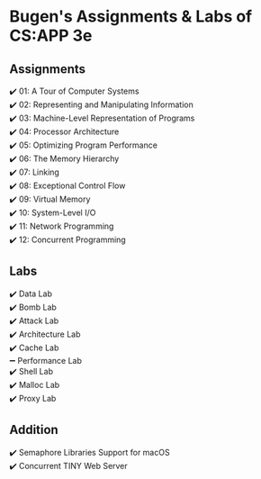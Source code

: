 # Bugen's Assignments & Labs of CS:APP 3e

## Assignments
✔️ 01: A Tour of Computer Systems  
✔️ 02: Representing and Manipulating Information  
✔️ 03: Machine-Level Representation of Programs  
✔️ 04: Processor Architecture  
✔️ 05: Optimizing Program Performance  
✔️ 06: The Memory Hierarchy  
✔️ 07: Linking  
✔️ 08: Exceptional Control Flow  
✔️ 09: Virtual Memory  
✔️ 10: System-Level I/O  
✔️ 11: Network Programming  
✔️ 12: Concurrent Programming  

## Labs
✔️ Data Lab  
✔️ Bomb Lab  
✔️ Attack Lab    
✔️ Architecture Lab  
✔️ Cache Lab  
➖ Performance Lab  
✔️ Shell Lab  
✔️ Malloc Lab  
✔️ Proxy Lab  

## Addition
✔️ Semaphore Libraries Support for macOS  
✔️ Concurrent TINY Web Server  